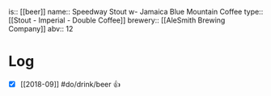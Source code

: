 is:: [[beer]]
name:: Speedway Stout w- Jamaica Blue Mountain Coffee
type:: [[Stout - Imperial - Double Coffee]]
brewery:: [[AleSmith Brewing Company]]
abv:: 12

# Log
- [x] [[2018-09]] #do/drink/beer 👍

